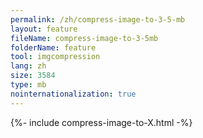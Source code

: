 ```yaml
---
permalink: /zh/compress-image-to-3-5-mb
layout: feature
fileName: compress-image-to-3-5mb
folderName: feature
tool: imgcompression
lang: zh
size: 3584
type: mb
nointernationalization: true
---
```

{%- include compress-image-to-X.html -%}
      